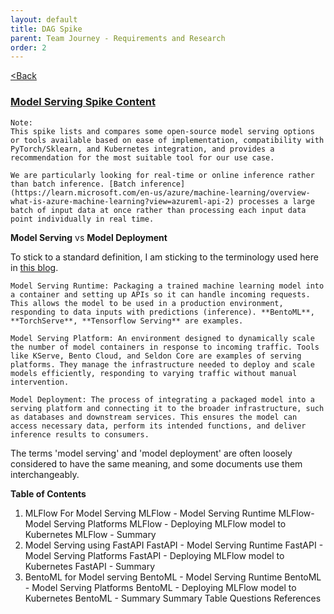 ```yaml
---
layout: default
title: DAG Spike
parent: Team Journey - Requirements and Research
order: 2
---
```


[<Back](index.md)

### [Model Serving Spike Content](https://digicatapult.atlassian.net/wiki/spaces/MLOps/pages/2575171585/Deploy+Model+Solution+Architecture)

```
Note:
This spike lists and compares some open-source model serving options or tools available based on ease of implementation, compatibility with PyTorch/Sklearn, and Kubernetes integration, and provides a recommendation for the most suitable tool for our use case.

We are particularly looking for real-time or online inference rather than batch inference. [Batch inference](https://learn.microsoft.com/en-us/azure/machine-learning/overview-what-is-azure-machine-learning?view=azureml-api-2) processes a large batch of input data at once rather than processing each input data point individually in real time.
```

**Model Serving** vs **Model Deployment**

To stick to a standard definition, I am sticking to the terminology used here in [this blog](https://neptune.ai/blog/ml-model-serving-best-tools).

```
Model Serving Runtime: Packaging a trained machine learning model into a container and setting up APIs so it can handle incoming requests. This allows the model to be used in a production environment, responding to data inputs with predictions (inference). **BentoML**, **TorchServe**, **Tensorflow Serving** are examples.

Model Serving Platform: An environment designed to dynamically scale the number of model containers in response to incoming traffic. Tools like KServe, Bento Cloud, and Seldon Core are examples of serving platforms. They manage the infrastructure needed to deploy and scale models efficiently, responding to varying traffic without manual intervention.

Model Deployment: The process of integrating a packaged model into a serving platform and connecting it to the broader infrastructure, such as databases and downstream services. This ensures the model can access necessary data, perform its intended functions, and deliver inference results to consumers.
```


The terms 'model serving' and 'model deployment' are often loosely considered to have the same meaning, and some documents use them interchangeably.

**Table of Contents**
1. MLFlow For Model Serving
        MLFlow - Model Serving Runtime
        MLFlow- Model Serving Platforms
        MLFlow - Deploying MLFlow model to Kubernetes
        MLFlow - Summary
2. Model Serving using FastAPI
        FastAPI - Model Serving Runtime
        FastAPI - Model Serving Platforms
        FastAPI - Deploying MLFlow model to Kubernetes
        FastAPI - Summary
3. BentoML for Model serving
        BentoML - Model Serving Runtime
        BentoML - Model Serving Platforms
        BentoML - Deploying MLFlow model to Kubernetes
        BentoML - Summary
Summary Table
        Questions
References